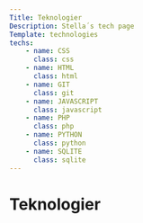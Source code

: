 ```yaml
---
Title: Teknologier
Description: Stella´s tech page
Template: technologies
techs:
    - name: CSS
      class: css
    - name: HTML
      class: html
    - name: GIT
      class: git
    - name: JAVASCRIPT
      class: javascript
    - name: PHP
      class: php
    - name: PYTHON
      class: python
    - name: SQLITE
      class: sqlite
---
```


Teknologier
==========================
